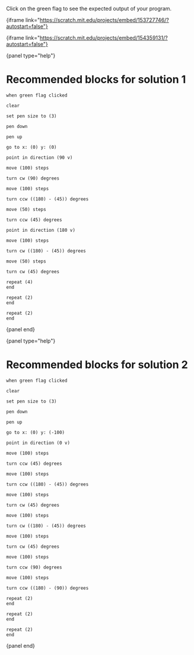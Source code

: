 Click on the green flag to see the expected output of your program.

{iframe link="https://scratch.mit.edu/projects/embed/153727746/?autostart=false"}

{iframe link="https://scratch.mit.edu/projects/embed/154359131/?autostart=false"}

{panel type="help"}

# Recommended blocks for solution 1

```scratch
when green flag clicked
```

```scratch
clear

set pen size to (3)

pen down

pen up
```

```scratch
go to x: (0) y: (0)

point in direction (90 v)

move (100) steps

turn cw (90) degrees

move (100) steps

turn ccw ((180) - (45)) degrees

move (50) steps

turn ccw (45) degrees

point in direction (180 v)

move (100) steps

turn cw ((180) - (45)) degrees

move (50) steps

turn cw (45) degrees
```

```scratch
repeat (4)
end

repeat (2)
end

repeat (2)
end
```

{panel end}

{panel type="help"}

# Recommended blocks for solution 2

```scratch
when green flag clicked
```

```scratch
clear

set pen size to (3)

pen down

pen up
```

```scratch
go to x: (0) y: (-100)

point in direction (0 v)

move (100) steps

turn ccw (45) degrees

move (100) steps

turn ccw ((180) - (45)) degrees

move (100) steps

turn cw (45) degrees

move (100) steps

turn cw ((180) - (45)) degrees

move (100) steps

turn cw (45) degrees

move (100) steps

turn ccw (90) degrees

move (100) steps

turn ccw ((180) - (90)) degrees
```

```scratch
repeat (2)
end

repeat (2)
end

repeat (2)
end
```

{panel end}
